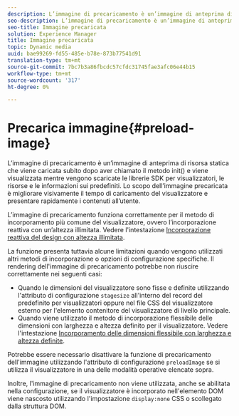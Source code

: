 ```yaml
---
description: L’immagine di precaricamento è un’immagine di anteprima di risorsa statica che viene caricata subito dopo aver chiamato il metodo init() e viene visualizzata mentre vengono scaricate le librerie SDK per visualizzatori, le risorse e le informazioni sui predefiniti. Lo scopo dell’immagine precaricata è migliorare visivamente il tempo di caricamento del visualizzatore e presentare rapidamente i contenuti all’utente.
seo-description: L’immagine di precaricamento è un’immagine di anteprima di risorsa statica che viene caricata subito dopo aver chiamato il metodo init() e viene visualizzata mentre vengono scaricate le librerie SDK per visualizzatori, le risorse e le informazioni sui predefiniti. Lo scopo dell’immagine precaricata è migliorare visivamente il tempo di caricamento del visualizzatore e presentare rapidamente i contenuti all’utente.
seo-title: Immagine precaricata
solution: Experience Manager
title: Immagine precaricata
topic: Dynamic media
uuid: bae99269-fd55-485e-b78e-873b77541d91
translation-type: tm+mt
source-git-commit: 7bc7b3a86fbcdc57cfdc31745fae3afc06e44b15
workflow-type: tm+mt
source-wordcount: '317'
ht-degree: 0%

---
```



# Precarica immagine{#preload-image}

L’immagine di precaricamento è un’immagine di anteprima di risorsa statica che viene caricata subito dopo aver chiamato il metodo init() e viene visualizzata mentre vengono scaricate le librerie SDK per visualizzatori, le risorse e le informazioni sui predefiniti. Lo scopo dell’immagine precaricata è migliorare visivamente il tempo di caricamento del visualizzatore e presentare rapidamente i contenuti all’utente.

L’immagine di precaricamento funziona correttamente per il metodo di incorporamento più comune del visualizzatore, ovvero l’incorporazione reattiva con un’altezza illimitata. Vedere l&#39;intestazione [Incorporazione reattiva del design con altezza illimitata](../../c-html5-aem-asset-viewers/c-html5-aem-carousel/c-html5-aem-carousel.md#concept-b44f1df3c1c64d4e8b5565e7736bf95e).

La funzione presenta tuttavia alcune limitazioni quando vengono utilizzati altri metodi di incorporazione o opzioni di configurazione specifiche. Il rendering dell&#39;immagine di precaricamento potrebbe non riuscire correttamente nei seguenti casi:

* Quando le dimensioni del visualizzatore sono fisse e definite utilizzando l&#39;attributo di configurazione `stagesize` all&#39;interno del record del predefinito per visualizzatori oppure nel file CSS del visualizzatore esterno per l&#39;elemento contenitore del visualizzatore di livello principale.
* Quando viene utilizzato il metodo di incorporazione flessibile delle dimensioni con larghezza e altezza definito per il visualizzatore. Vedere l&#39;intestazione [Incorporamento delle dimensioni flessibile con larghezza e altezza definite](../../c-html5-aem-asset-viewers/c-html5-aem-interactive-images/c-html5-aem-interactive-images.md#section-6bb5d3c502544ad18a58eafe12a13435).

Potrebbe essere necessario disattivare la funzione di precaricamento dell&#39;immagine utilizzando l&#39;attributo di configurazione `preloadImage` se si utilizza il visualizzatore in una delle modalità operative elencate sopra.

Inoltre, l&#39;immagine di precaricamento non viene utilizzata, anche se abilitata nella configurazione, se il visualizzatore è incorporato nell&#39;elemento DOM viene nascosto utilizzando l&#39;impostazione `display:none` CSS o scollegato dalla struttura DOM.

